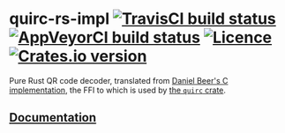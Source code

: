 # quirc-rs-impl [![TravisCI build status](https://travis-ci.org/nabijaczleweli/quirc-rs-impl.svg?branch=master)](https://travis-ci.org/nabijaczleweli/quirc-rs-impl) [![AppVeyorCI build status](https://ci.appveyor.com/api/projects/status/qku6ljhnba7uiaaj/branch/master?svg=true)](https://ci.appveyor.com/project/nabijaczleweli/quirc-rs-impl/branch/master) [![Licence](https://img.shields.io/badge/license-MIT-blue.svg?style=flat)](LICENSE) [![Crates.io version](http://meritbadge.herokuapp.com/quirc-rs-impl)](https://crates.io/crates/quirc-rs-impl)
Pure Rust QR code decoder, translated from [Daniel Beer's C implementation](https://github.com/dlbeer/quirc), the FFI to which is used by [the `quirc` crate](https://crates.io/crates/quirc).

## [Documentation](https://cdn.rawgit.com/nabijaczleweli/quirc-rs-impl/doc/quirc_impl/index.html)
